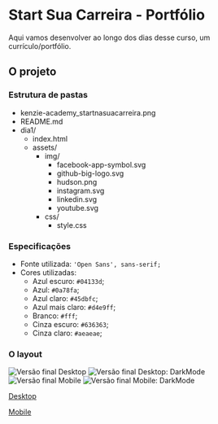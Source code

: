 # Start Sua Carreira - Portfólio

Aqui vamos desenvolver ao longo dos dias desse curso, um currículo/portfólio.

## O projeto

### Estrutura de pastas

- kenzie-academy_startnasuacarreira.png
- README.md
- dia1/
  - index.html
  - assets/
    - img/
      - facebook-app-symbol.svg
      - github-big-logo.svg
      - hudson.png
      - instagram.svg
      - linkedin.svg
      - youtube.svg
    - css/
      - style.css

### Especificações

- Fonte utilizada: `'Open Sans', sans-serif;`
- Cores utilizadas:
  - Azul escuro: `#04133d`;
  - Azul: `#0a78fa`;
  - Azul claro: `#45dbfc`;
  - Azul mais claro: `#d4e9ff`;
  - Branco: `#fff`;
  - Cinza escuro: `#636363`;
  - Cinza claro: `#aeaeae`;

### O layout

![Versão final Desktop]()
![Versão final Desktop: DarkMode]()
![Versão final Mobile]()
![Versão final Mobile: DarkMode]()

[Desktop](./kenzie-academy_startnasuacarreira.png)

[Mobile](./kenzie-academy_startnasuacarreira-mobile.png)
